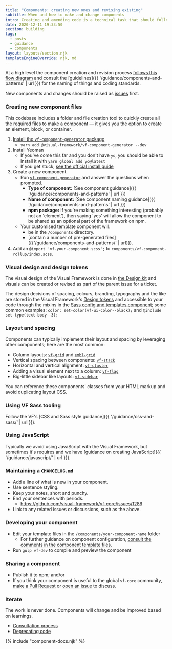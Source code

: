 ```yaml
---
title: "Components: creating new ones and revising existing"
subtitle: When and how to make and change components
intro: Creating and amending code is a technical task that should follow a certain style and be actioned in process.
date: 2020-12-11 19:33:50
section: building
tags:
  - posts
  - guidance
  - components
layout: layouts/section.njk
templateEngineOverride: njk, md
---
```


At a high level the component creation and revision process [follows this flow diagram](https://coggle.it/diagram/V0hkiP976OIbGpy8/t/vanilla-pattern) and consult the [guidelines]({{ '/guidance/components-and-patterns' | url }}) for the naming of things and coding standards.

New components and changes should be raised as [issues](https://github.com/visual-framework/vf-core/issues) first.

### Creating new component files

This codebase includes a folder and file creation tool to quickly create all the required files to make a component — it gives you the option to create an element, block, or container.

1. [Install the `vf-component-generator` package](https://github.com/visual-framework/vf-core/tree/develop/tools/vf-component-generator)
   - `yarn add @visual-framework/vf-component-generator --dev`
1. Install Yeoman
   - If you've come this far and you don't have `yo`, you should be able to install it with `yarn global add yo@latest`
   - If you get stuck, [see the official install guide](http://yeoman.io/codelab/setup.html)
1. Create a new component
   - Run [`vf-component-generator`](https://www.npmjs.com/package/@visual-framework/vf-component-generator) and answer the questions when prompted.
       - **Type of component:** [See component guidance]({{ '/guidance/components-and-patterns' | url }})
       - **Name of component:** [See component naming guidance]({{ '/guidance/components-and-patterns' | url }})
       - **npm package:** If you're making something interesting (probably not an 'element'), then saying 'yes' will allow the component to be shared as an optional part of the framework on npm.
    - Your customised template component will:
       - be in the `/components` directory.
       - [contain a number of pre-generated files]({{'/guidance/components-and-patterns/' | url}}).
1. Add an `@import 'vf-your-component.scss';` to `components/vf-component-rollup/index.scss`.

### Visual design and design tokens

The visual design of the Visual Framework is done in [the Design kit](/design-kit/) and visuals can be created or revised as part of the parent issue for a ticket.

The design decisions of spacing, colours, branding, typography and the like are stored in the Visual Framework's [Design tokens](/design-tokens/) and accessible to your code through the mixins in the [Sass config and templates component](/components/vf-sass-config/); some common examples: `color: set-color(vf-ui-color--black);` and `@include set-type(text-body--3);`

### Layout and spacing

Components can typically implement their layout and spacing by leveraging other components; here are the most common:

- Column layouts: [`vf-grid`](/components/vf-grid) and [`embl-grid`](/components/embl-grid)
- Vertical spacing between components: [`vf-stack`](/components/vf-stack)
- Horizontal and vertical alignment: [`vf-cluster`](/components/vf-cluster)
- Adding a visual element next to a column: [`vf-flag`](/components/vf-flag)
- Big-little sidebar like layouts: [`vf-sidebar`](/components/vf-sidebar)

You can reference these components' classes from your HTML markup and avoid duplicating layout CSS.

### Using VF Sass tooling

Follow the VF's [CSS and Sass style guidance]({{ '/guidance/css-and-sass/' | url }}).

### Using JavaScript

Typically we avoid using JavaScript with the Visual Framework, but sometimes it's requires and we have [guidance on creating JavaScript]({{ '/guidance/javascript/' | url }}).


### Maintaining a `CHANGELOG.md`

- Add a line of what is new in your component.
- Use sentence styling.
- Keep your notes, short and punchy.
- End your sentences with periods.
    - https://github.com/visual-framework/vf-core/issues/1286
- Link to any related issues or discussions, such as the above.

### Developing your component

- Edit your template files in the `/components/your-component-name` folder
    - For further guidance on component configuration, [consult the comments in the component template files](https://github.com/visual-framework/vf-core/tree/develop/tools/component-generator/templates).
- Run `gulp vf-dev` to compile and preview the component

### Sharing a component

- Publish it to npm; and/or
- If you think your component is useful to the global `vf-core` community, [make a Pull Request](/developing/getting-started/pull-requests/) or [open an issue](https://github.com/visual-framework/vf-core/issues/new/choose) to discuss.

### Iterate

The work is never done. Components will change and be improved based on learnings.

- [Consultation process](/about/consultation/)
- [Deprecating code](/developing/components/deprecating-components/)


{% include "component-docs.njk" %}
